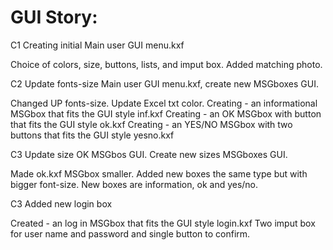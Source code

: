 # GUI Story:

C1
Creating initial Main user GUI menu.kxf

Choice of colors, size, buttons, lists, and imput box.
Added matching photo.

C2
Update fonts-size Main user GUI menu.kxf, create new MSGboxes GUI.

Changed UP fonts-size. Update Excel txt color.
Creating - an informational MSGbox that fits the GUI style inf.kxf
Creating - an OK MSGbox with button that fits the GUI style ok.kxf
Creating - an YES/NO MSGbox with two buttons that fits the GUI style yesno.kxf

C3
Update size OK MSGbos GUI. Create new sizes MSGboxes GUI.

Made ok.kxf MSGbox smaller. Added new boxes the same type but with bigger font-size.
New boxes are information, ok and yes/no.

C3
Added new login box

Created - an log in MSGbox that fits the GUI style login.kxf
Two imput box for user name and password and single button to confirm.
